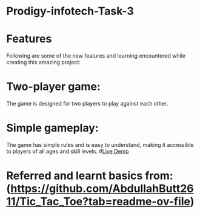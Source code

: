 # Prodigy-infotech-Task-3
# Features
 Following are some of the new features and learning encountered while creating this amazing project:<br>
# Two-player game:
 The game is designed for two players to play against each other.<br>
# Simple gameplay:
 The game has simple rules and is easy to understand, making it accessible to players of all ages and skill levels.
 #[Live Demo](file:///C:/Users/Maloth%20Divya/Downloads/Prodigy-WD-TASK-3/Tic%20Tac%20Toe/index.html)
 # Referred and learnt basics from:(https://github.com/AbdullahButt2611/Tic_Tac_Toe?tab=readme-ov-file)
